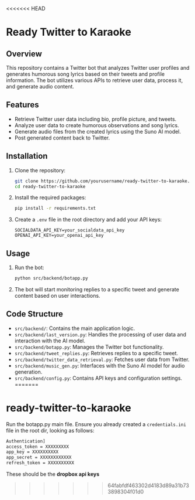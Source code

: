 <<<<<<< HEAD
# Ready Twitter to Karaoke

## Overview
This repository contains a Twitter bot that analyzes Twitter user profiles and generates humorous song lyrics based on their tweets and profile information. The bot utilizes various APIs to retrieve user data, process it, and generate audio content.

## Features
- Retrieve Twitter user data including bio, profile picture, and tweets.
- Analyze user data to create humorous observations and song lyrics.
- Generate audio files from the created lyrics using the Suno AI model.
- Post generated content back to Twitter.

## Installation
1. Clone the repository:
   ```bash
   git clone https://github.com/yourusername/ready-twitter-to-karaoke.git
   cd ready-twitter-to-karaoke
   ```

2. Install the required packages:
   ```bash
   pip install -r requirements.txt
   ```

3. Create a `.env` file in the root directory and add your API keys:
   ```plaintext
   SOCIALDATA_API_KEY=your_socialdata_api_key
   OPENAI_API_KEY=your_openai_api_key
   ```

## Usage
1. Run the bot:
   ```bash
   python src/backend/botapp.py
   ```

2. The bot will start monitoring replies to a specific tweet and generate content based on user interactions.

## Code Structure
- `src/backend/`: Contains the main application logic.
- `src/backend/last_version.py`: Handles the processing of user data and interaction with the AI model.
- `src/backend/botapp.py`: Manages the Twitter bot functionality.
- `src/backend/tweet_replies.py`: Retrieves replies to a specific tweet.
- `src/backend/twitter_data_retrieval.py`: Fetches user data from Twitter.
- `src/backend/music_gen.py`: Interfaces with the Suno AI model for audio generation.
- `src/backend/config.py`: Contains API keys and configuration settings.
=======
# ready-twitter-to-karaoke


Run the botapp.py main file.
Ensure you already created a `credentials.ini` file in the root dir, looking as follows:
```bash
Authentication]
access_token = XXXXXXXXX
app_key = XXXXXXXXXX
app_secret = XXXXXXXXXXXX
refresh_token = XXXXXXXXXX
```
These should be the **dropbox api keys**
>>>>>>> 64fabfdf463302d4183d89a31b733898304f01d0
